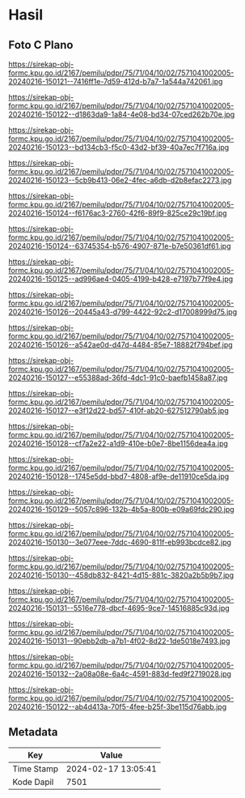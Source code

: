 # Hasil

## Foto C Plano

https://sirekap-obj-formc.kpu.go.id/2167/pemilu/pdpr/75/71/04/10/02/7571041002005-20240216-150121--7416ff1e-7d59-412d-b7a7-1a544a742061.jpg

https://sirekap-obj-formc.kpu.go.id/2167/pemilu/pdpr/75/71/04/10/02/7571041002005-20240216-150122--d1863da9-1a84-4e08-bd34-07ced262b70e.jpg

https://sirekap-obj-formc.kpu.go.id/2167/pemilu/pdpr/75/71/04/10/02/7571041002005-20240216-150123--bd134cb3-f5c0-43d2-bf39-40a7ec7f716a.jpg

https://sirekap-obj-formc.kpu.go.id/2167/pemilu/pdpr/75/71/04/10/02/7571041002005-20240216-150123--5cb9b413-06e2-4fec-a6db-d2b8efac2273.jpg

https://sirekap-obj-formc.kpu.go.id/2167/pemilu/pdpr/75/71/04/10/02/7571041002005-20240216-150124--f6176ac3-2760-42f6-89f9-825ce29c19bf.jpg

https://sirekap-obj-formc.kpu.go.id/2167/pemilu/pdpr/75/71/04/10/02/7571041002005-20240216-150124--63745354-b576-4907-871e-b7e50361df61.jpg

https://sirekap-obj-formc.kpu.go.id/2167/pemilu/pdpr/75/71/04/10/02/7571041002005-20240216-150125--ad996ae4-0405-4199-b428-e7197b77f9e4.jpg

https://sirekap-obj-formc.kpu.go.id/2167/pemilu/pdpr/75/71/04/10/02/7571041002005-20240216-150126--20445a43-d799-4422-92c2-d17008999d75.jpg

https://sirekap-obj-formc.kpu.go.id/2167/pemilu/pdpr/75/71/04/10/02/7571041002005-20240216-150126--a542ae0d-d47d-4484-85e7-18882f794bef.jpg

https://sirekap-obj-formc.kpu.go.id/2167/pemilu/pdpr/75/71/04/10/02/7571041002005-20240216-150127--e55388ad-36fd-4dc1-91c0-baefb1458a87.jpg

https://sirekap-obj-formc.kpu.go.id/2167/pemilu/pdpr/75/71/04/10/02/7571041002005-20240216-150127--e3f12d22-bd57-410f-ab20-627512790ab5.jpg

https://sirekap-obj-formc.kpu.go.id/2167/pemilu/pdpr/75/71/04/10/02/7571041002005-20240216-150128--cf7a2e22-a1d9-410e-b0e7-8be1156dea4a.jpg

https://sirekap-obj-formc.kpu.go.id/2167/pemilu/pdpr/75/71/04/10/02/7571041002005-20240216-150128--1745e5dd-bbd7-4808-af9e-de11910ce5da.jpg

https://sirekap-obj-formc.kpu.go.id/2167/pemilu/pdpr/75/71/04/10/02/7571041002005-20240216-150129--5057c896-132b-4b5a-800b-e09a69fdc290.jpg

https://sirekap-obj-formc.kpu.go.id/2167/pemilu/pdpr/75/71/04/10/02/7571041002005-20240216-150130--3e077eee-7ddc-4690-811f-eb993bcdce82.jpg

https://sirekap-obj-formc.kpu.go.id/2167/pemilu/pdpr/75/71/04/10/02/7571041002005-20240216-150130--458db832-8421-4d15-881c-3820a2b5b9b7.jpg

https://sirekap-obj-formc.kpu.go.id/2167/pemilu/pdpr/75/71/04/10/02/7571041002005-20240216-150131--5516e778-dbcf-4695-9ce7-14516885c93d.jpg

https://sirekap-obj-formc.kpu.go.id/2167/pemilu/pdpr/75/71/04/10/02/7571041002005-20240216-150131--90ebb2db-a7b1-4f02-8d22-1de5018e7493.jpg

https://sirekap-obj-formc.kpu.go.id/2167/pemilu/pdpr/75/71/04/10/02/7571041002005-20240216-150132--2a08a08e-6a4c-4591-883d-fed9f2719028.jpg

https://sirekap-obj-formc.kpu.go.id/2167/pemilu/pdpr/75/71/04/10/02/7571041002005-20240216-150122--ab4d413a-70f5-4fee-b25f-3be115d76abb.jpg


## Metadata

| Key        | Value               |
| ---------- | ------------------- |
| Time Stamp | 2024-02-17 13:05:41 |
| Kode Dapil | 7501                |



